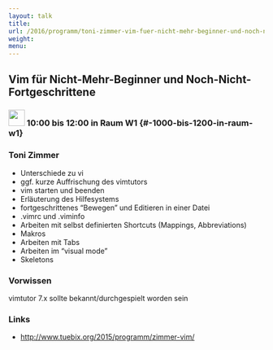 ```yaml
---
layout: talk
title:
url: /2016/programm/toni-zimmer-vim-fuer-nicht-mehr-beginner-und-noch-nicht-fortgeschrittene/
weight:
menu:
---
```

## Vim für Nicht-Mehr-Beginner und Noch-Nicht-Fortgeschrittene

### <img height = "32" src="../../../images/workshop.svg"> 10:00 bis 12:00 in Raum W1 {#-1000-bis-1200-in-raum-w1}

### Toni Zimmer

- Unterschiede zu vi
- ggf. kurze Auffrischung des vimtutors
- vim starten und beenden
- Erläuterung des Hilfesystems
- fortgeschrittenes “Bewegen” und Editieren in einer Datei
- .vimrc und .viminfo
- Arbeiten mit selbst definierten Shortcuts (Mappings, Abbreviations)
- Makros
- Arbeiten mit Tabs
- Arbeiten im “visual mode”
- Skeletons

### Vorwissen

vimtutor 7.x sollte bekannt/durchgespielt worden sein

### Links

- <a href="http://www.tuebix.org/2015/programm/zimmer-vim/" target="_blank">http://www.tuebix.org/2015/programm/zimmer-vim/</a>
